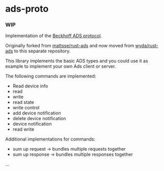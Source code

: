 # ads-proto
### WIP

Implementation of the [Beckhoff ADS protocol](https://download.beckhoff.com/download/document/automation/twincat3/TwinCAT_3_ADS_INTRO_EN.pdf). 

Originally forked from [mattsse/rust-ads](https://github.com/mattsse/rust-ads) 
and now moved from [wyda/rust-ads](https://github.com/wyda/rust-ads) to this separate repository.

This library implements the basic ADS types and you could use it as example to implement your own Ads client or server.

The following commands are implemented:
- Read device info
- read
- write
- read state
- write control
- add device notification
- delete device notification
- device notification
- read write

Additional implementations for commands:
- sum up request -> bundles multiple requests together
- sum up response -> bundles multiple responses together

...
